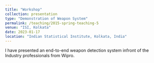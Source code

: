 ```yaml
---
title: "Workshop"
collection: presentation
type: "Demonstration of Weapon System"
permalink: /teaching/2015-spring-teaching-5
venue: "ISI, Kolkata"
date: 2023-01-17
location: "Indian Statistical Institute, Kolkata, India"
---
```


I have presented an end-to-end weapon detection system infront of the Industry professionals from Wipro.

<!---

Heading 1
======

Heading 2
======

Heading 3
======
--->
